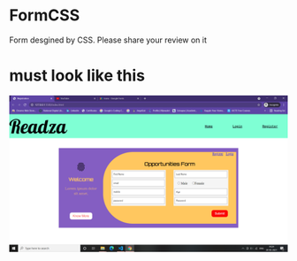 # FormCSS
Form desgined by CSS. Please share your review on it

# must look like this

![form](Screenshot%20(812).png)
